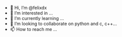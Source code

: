 - 👋 Hi, I’m @felixdx
- 👀 I’m interested in ...
- 🌱 I’m currently learning ...
- 💞️ I’m looking to collaborate on python and c, c++...
- 📫 How to reach me ...

<!---
felixdx/felixdx is a ✨ special ✨ repository because its `README.md` (this file) appears on your GitHub profile.
You can click the Preview link to take a look at your changes.
--->
